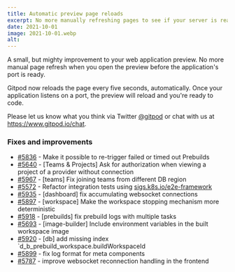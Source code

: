 ```yaml
---
title: Automatic preview page reloads
excerpt: No more manually refreshing pages to see if your server is ready - let us do that automatically.
date: 2021-10-01
image: 2021-10-01.webp
alt:
---
```


<script>
  import Contributors from "$lib/components/changelog/contributors.svelte";
</script>

A small, but mighty improvement to your web application preview. No more manual page refresh when you open the preview before the application's port is ready.

Gitpod now reloads the page every five seconds, automatically. Once your application listens on a port, the preview will reload and you're ready to code.

Please let us know what you think via Twitter [@gitpod](https://twitter.com/gitpod) or chat with us at https://www.gitpod.io/chat.

<p><Contributors usernames="csweichel,princerachit,rohan-patra" /></p>

### Fixes and improvements

- [#5836](https://github.com/gitpod-io/gitpod/pull/5836) - Make it possible to re-trigger failed or timed out Prebuilds <Contributors usernames="AlexTugarev,gtsiolis,jankeromnes" />
- [#5640](https://github.com/gitpod-io/gitpod/pull/5640) - [Teams & Projects] Ask for authorization when viewing a project of a provider without connection <Contributors usernames="AlexTugarev,JanKoehnlein,gtsiolis,jankeromnes" />
- [#5967](https://github.com/gitpod-io/gitpod/pull/5967) - [teams] Fix joining teams from different DB region <Contributors usernames="AlexTugarev,gtsiolis,jankeromnes" />
- [#5572](https://github.com/gitpod-io/gitpod/pull/5572) - Refactor integration tests using [sigs.k8s.io/e2e-framework](https://sigs.k8s.io/e2e-framework) <Contributors usernames="aledbf,corneliusludmann,csweichel,geropl,jankeromnes,rl-gitpod" />
- [#5935](https://github.com/gitpod-io/gitpod/pull/5935) - [dashboard] fix accumulating websocket connections <Contributors usernames="geropl,jankeromnes" />
- [#5897](https://github.com/gitpod-io/gitpod/pull/5897) - [workspace] Make the workspace stopping mechanism more deterministic <Contributors usernames="aledbf,csweichel,geropl" />
- [#5918](https://github.com/gitpod-io/gitpod/pull/5918) - [prebuilds] fix prebuild logs with multiple tasks <Contributors usernames="akosyakov,geropl" />
- [#5693](https://github.com/gitpod-io/gitpod/pull/5693) - [image-builder] Include environment variables in the built workspace image <Contributors usernames="aledbf,corneliusludmann,csweichel" />
- [#5920](https://github.com/gitpod-io/gitpod/pull/5920) - [db] add missing index `d_b_prebuild_workspace.buildWorkspaceId <Contributors usernames="AlexTugarev,geropl,meysholdt" />
- [#5899](https://github.com/gitpod-io/gitpod/pull/5899) - fix log format for meta components <Contributors usernames="AlexTugarev,geropl" />
- [#5787](https://github.com/gitpod-io/gitpod/pull/5787) - improve websocket reconnection handling in the frontend <Contributors usernames="akosyakov,geropl" />
